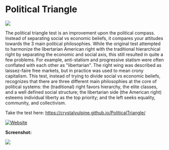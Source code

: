 # Political Triangle

![](https://i.imgur.com/IOa9OQD.png)

The political triangle test is an improvement upon the political compass. Instead of separating social vs economic beliefs, it compares your attitudes towards the 3 main political philosophies. While the original test attempted to harmonize the libertarian American right with the traditional hierarchical right by separating the economic and social axis, this still resulted in quite a few problems. For example, anti-statism and progressive statism were often conflated with each other as "libertarian". The right wing was described as laissez-faire free markets, but in practice was used to mean crony capitalism. This test, instead of trying to divide social vs economic beliefs, recognizes that there are three different main philosophies at the core of political systems: the (traditional) right favors hierarchy, the elite classes, and a well defined social structure; the libertarian side (the American right) esteems individual liberty as the top priority; and the left seeks equality, community, and collectivism.

Take the test here: https://crystalvulpine.github.io/PoliticalTriangle/

[![Website](https://img.shields.io/website/https/crystalvulpine.github.io/PoliticalTriangle?down_color=red&down_message=down&up_message=up)](https://crystalvulpine.github.io/PoliticalTriangle)

**Screenshot:**

![](https://i.imgur.com/DSe0quf.png)
